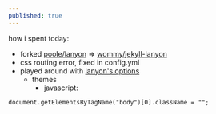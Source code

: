 ```yaml
---
published: true
---
```




how i spent today:
- forked [poole/lanyon](https://github.com/poole/lanyon) => [wommy/jekyll-lanyon](https://github.com/wommy/jekyll-lanyon)
- css routing error, fixed in config.yml
- played around with [lanyon's options](https://github.com/poole/lanyon#options)
	- themes
		- javascript: 		
```
document.getElementsByTagName("body")[0].className = "";
```
